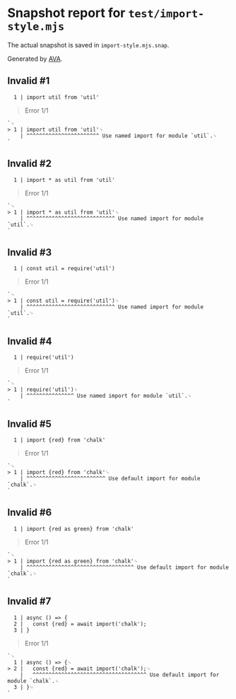 # Snapshot report for `test/import-style.mjs`

The actual snapshot is saved in `import-style.mjs.snap`.

Generated by [AVA](https://avajs.dev).

## Invalid #1
      1 | import util from 'util'

> Error 1/1

    `␊
    > 1 | import util from 'util'␊
        | ^^^^^^^^^^^^^^^^^^^^^^^ Use named import for module `util`.␊
    `

## Invalid #2
      1 | import * as util from 'util'

> Error 1/1

    `␊
    > 1 | import * as util from 'util'␊
        | ^^^^^^^^^^^^^^^^^^^^^^^^^^^^ Use named import for module `util`.␊
    `

## Invalid #3
      1 | const util = require('util')

> Error 1/1

    `␊
    > 1 | const util = require('util')␊
        | ^^^^^^^^^^^^^^^^^^^^^^^^^^^^ Use named import for module `util`.␊
    `

## Invalid #4
      1 | require('util')

> Error 1/1

    `␊
    > 1 | require('util')␊
        | ^^^^^^^^^^^^^^^ Use named import for module `util`.␊
    `

## Invalid #5
      1 | import {red} from 'chalk'

> Error 1/1

    `␊
    > 1 | import {red} from 'chalk'␊
        | ^^^^^^^^^^^^^^^^^^^^^^^^^ Use default import for module `chalk`.␊
    `

## Invalid #6
      1 | import {red as green} from 'chalk'

> Error 1/1

    `␊
    > 1 | import {red as green} from 'chalk'␊
        | ^^^^^^^^^^^^^^^^^^^^^^^^^^^^^^^^^^ Use default import for module `chalk`.␊
    `

## Invalid #7
      1 | async () => {
      2 | 	const {red} = await import('chalk');
      3 | }

> Error 1/1

    `␊
      1 | async () => {␊
    > 2 | 	const {red} = await import('chalk');␊
        | 	^^^^^^^^^^^^^^^^^^^^^^^^^^^^^^^^^^^^ Use default import for module `chalk`.␊
      3 | }␊
    `
